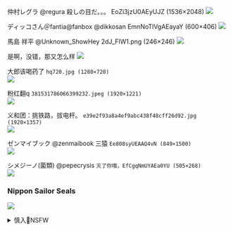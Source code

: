 仲村レグラ
@regura
殺しの目だ。。。
EoZi3jzU0AEyUJZ (1536×2048)
<img src="https://pbs.twimg.com/media/EoZi3jzU0AEyUJZ?format=jpg&name=orig">

ディッコさん＠fantia@fanbox
@dikkosan
EmnNoTlVgAEayaY (600×406)
<img src="https://pbs.twimg.com/media/EmnNoTlVgAEayaY?format=jpg&name=orig">

馬島 祥平
@Unknown_ShowHey
2dJ_FlW1.png (246×246)
<img src="https://pbs.twimg.com/profile_images/1243233052135804928/2dJ_FlW1.png">

是啊，没错，那又怎么样
![](http://tiebapic.baidu.com/forum/pic/item/f3eeab8da977391267f9f13fef198618347ae2fb.jpg)

大郎该喝药了
`hq720.jpg (1280×720)`<br>
![](https://i.ytimg.com/vi/ZVkz4owtvIg/hq720.jpg)

粉红翻q
`381531786066399232.jpeg (1920×1221)`<br>
![](https://media.dwnews.net/hk01/3872xihq0IQaBg2TwKjLSAO3RqE=/320*0/media/images/dw/20200912/381531786066399232.jpeg)

义和团：挑铁路，拔电杆。
`e39e2f93a8a4ef9abc438f48cff26d92.jpg (1920×1357)`<br>
![](https://media.dwnews.net/dw/a3ZUIcCzMbFY3EmqXeN6Ljz1rfA%3D/320*0/media/images/dw/e39e2f93a8a4ef9abc438f48cff26d92.jpg)

ゼンマイブック
@zenmaibook
三猿
`Ee808syUEAAQ4vN (849×1500)`<br>
![](https://pbs.twimg.com/media/Ee808syUEAAQ4vN?format=jpg&name=orig)

シメジーノ(菌類)
@pepecrysis
`灭了你哦，EfCgqNmUYAEa0YU (505×268)`<br>
![](https://pbs.twimg.com/media/EfCgqNmUYAEa0YU?format=png&name=orig)

### Nippon Sailor Seals
![](http://fap.to/images/full/45/127/1278339083.gif)

<details><summary>慎入🔞NSFW</summary>

Not Safe For Work
<img src="https://upload.wikimedia.org/wikipedia/commons/thumb/d/d3/Biohazard_Symbol_Specification.png/210px-Biohazard_Symbol_Specification.png">

<details><summary><b>风险自理Use At Your Own Risk🈲</summary>

<img src="https://hw-cdn2.adtng.com/a7/creatives/53/574/804518/913067/913067_banner.gif">

</details>
</details>
